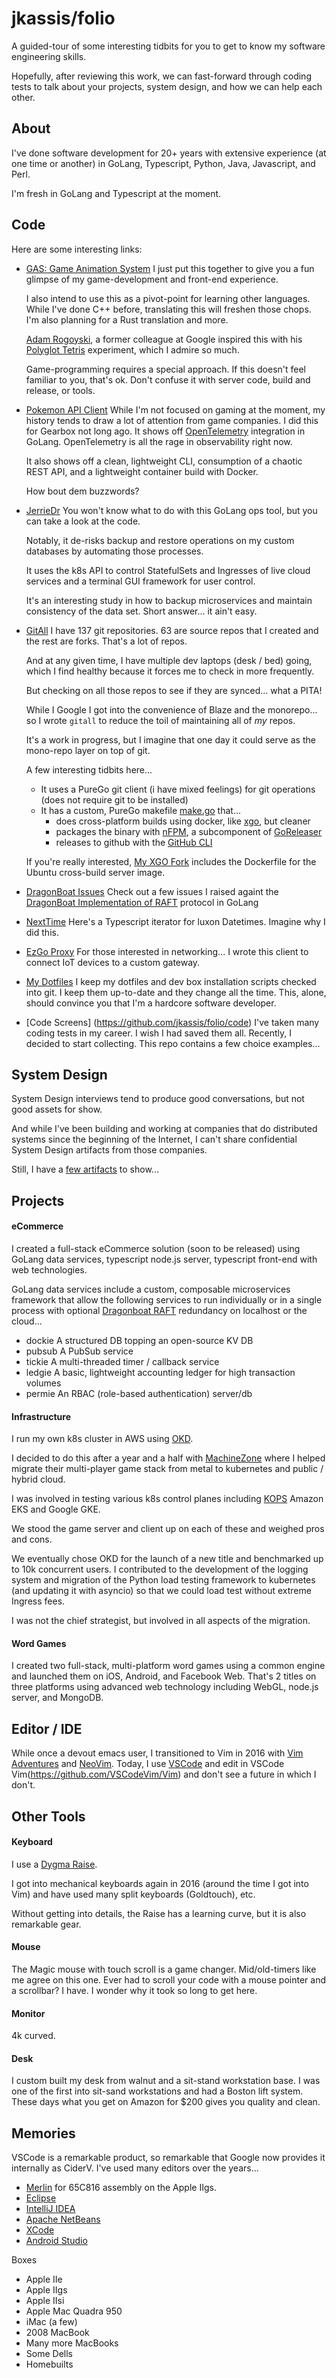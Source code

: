 jkassis/folio
=============
A guided-tour of some interesting tidbits for you to get to know my software engineering skills.

Hopefully, after reviewing this work, we can fast-forward through coding tests to talk about your projects, system design, and how we can help each other.

About
-----
I've done software development for 20+ years with extensive experience (at one time or another) in GoLang, Typescript, Python, Java, Javascript, and Perl.

I'm fresh in GoLang and Typescript at the moment.


Code
----
Here are some interesting links:

* [GAS: Game Animation System](https://github.com/jkassis/gas)
  I just put this together to give you a fun glimpse of my game-development and front-end experience.

  I also intend to use this as a pivot-point for learning other languages. While I've done C++ before, translating this will freshen those chops. I'm also planning for a Rust translation and more.

  [Adam Rogoyski](https://github.com/adamrogoyski), a former colleague at Google inspired this with his [Polyglot Tetris](https://github.com/adamrogoyski/tetris) experiment, which I admire so much.

  Game-programming requires a special approach. If this doesn't feel familiar to you, that's ok. Don't confuse it with server code, build and release, or tools.

* [Pokemon API Client](https://github.com/jkassis/pokemoncli)
  While I'm not focused on gaming at the moment, my history tends to draw a lot of attention from game companies. I did this for Gearbox not long ago. It shows off [OpenTelemetry](https://opentelemetry.io/) integration in GoLang. OpenTelemetry is all the rage in observability right now.

  It also shows off a clean, lightweight CLI, consumption of a chaotic REST API, and a lightweight container build with Docker.

  How bout dem buzzwords?

* [JerrieDr](https://github.com/jkassis/jerriedr)
  You won't know what to do with this GoLang ops tool, but you can take a look at the code.

  Notably, it de-risks backup and restore operations on my custom databases by automating those processes.

  It uses the k8s API to control StatefulSets and Ingresses of live cloud services and a terminal GUI framework for user control.

  It's an interesting study in how to backup microservices and maintain consistency of the data set. Short answer... it ain't easy.

* [GitAll](https://github.com/jkassis/gitall)
  I have 137 git repositories. 63 are source repos that I created and the rest are forks. That's a lot of repos.

  And at any given time, I have multiple dev laptops (desk / bed) going, which I find healthy because it forces me to check in more frequently.

  But checking on all those repos to see if they are synced... what a PITA!

  While I Google I got into the convenience of Blaze and the monorepo... so I wrote `gitall` to reduce the toil of maintaining all of *my* repos.

  It's a work in progress, but I imagine that one day it could serve as the mono-repo layer on top of git.

  A few interesting tidbits here...
  * It uses a PureGo git client (i have mixed feelings) for git operations (does not require git to be installed)
  * It has a custom, PureGo makefile [make.go](https://github.com/jkassis/gitall/blob/master/bin/make.go) that...
    * does cross-platform builds using docker, like [xgo](https://github.com/karalabe/xgo), but cleaner
    * packages the binary with [nFPM](https://github.com/goreleaser/nfpm), a subcomponent of [GoReleaser](https://github.com/goreleaser)
    * releases to github with the [GitHub CLI](https://cli.github.com/)

  If you're really interested, [My XGO Fork](https://github.com/jkassis/xgo) includes the Dockerfile for the Ubuntu cross-build server image.

* [DragonBoat Issues](https://github.com/lni/dragonboat/issues?q=jkassis)
  Check out a few issues I raised againt the [DragonBoat Implementation of RAFT](https://github.com/lni/dragonboat) protocol in GoLang

* [NextTime](https://github.com/jkassis/nexttime)
  Here's a Typescript iterator for luxon Datetimes. Imagine why I did this.

* [EzGo Proxy](https://github.com/jkassis/ezgo/blob/master/proxy/client.go)
  For those interested in networking... I wrote this client to connect IoT devices to a custom gateway.

* [My Dotfiles](https://github.com/jkassis/home)
  I keep my dotfiles and dev box installation scripts checked into git.  I keep them up-to-date and they change all the time.  This, alone, should convince you that I'm a hardcore software developer.

 * [Code Screens] (https://github.com/jkassis/folio/code)
   I've taken many coding tests in my career. I wish I had saved them all. Recently, I decided to start collecting. This repo contains a few choice examples...



System Design
-------------
System Design interviews tend to produce good conversations, but not good assets for show.

And while I've been building and working at companies that do distributed systems since the beginning of the Internet, I can't share confidential System Design artifacts from those companies.

Still, I have a [few artifacts](https://github.com/jkassis/folio/systemdesign) to show...




Projects
--------
#### eCommerce
I created a full-stack eCommerce solution (soon to be released) using GoLang data services, typescript node.js server, typescript front-end with web technologies.

GoLang data services include a custom, composable microservices framework that allow the following services to run individually or in a single process with optional [Dragonboat RAFT](https://github.com/lni/dragonboat) redundancy on localhost or the cloud...
* dockie
  A structured DB topping an open-source KV DB
* pubsub
  A PubSub service
* tickie
  A multi-threaded timer / callback service
* ledgie
  A basic, lightweight accounting ledger for high transaction volumes
* permie
  An RBAC (role-based authentication) server/db



#### Infrastructure
I run my own k8s cluster in AWS using [OKD](https://www.okd.io/).

I decided to do this after a year and a half with [MachineZone](https://mz.com) where I helped migrate their multi-player game stack from metal to kubernetes and public / hybrid cloud.

I was involved in testing various k8s control planes including [KOPS](https://github.com/kubernetes/kops) Amazon EKS and Google GKE.

We stood the game server and client up on each of these and weighed pros and cons.

We eventually chose OKD for the launch of a new title and benchmarked up to 10k concurrent users. I contributed to the development of the logging system and migration of the Python load testing framework to kubernetes (and updating it with asyncio) so that we could load test without extreme Ingress fees.

I was not the chief strategist, but involved in all aspects of the migration.



#### Word Games
I created two full-stack, multi-platform word games using a common engine and launched them on iOS, Android, and Facebook Web. That's 2 titles on three platforms using advanced web technology including WebGL, node.js server, and MongoDB.


Editor / IDE
------------
While once a devout emacs user, I transitioned to Vim in 2016 with [Vim Adventures](https://vim-adventures.com/) and [NeoVim](https://neovim.io/).  Today, I use [VSCode](https://code.visualstudio.com/) and edit in VSCode Vim(https://github.com/VSCodeVim/Vim) and don't see a future in which I don't.


Other Tools
-----------
#### Keyboard
I use a [Dygma Raise](https://dygma.com/).

I got into mechanical keyboards again in 2016 (around the time I got into Vim) and have used many split keyboards (Goldtouch), etc.

Without getting into details, the Raise has a learning curve, but it is also remarkable gear.

#### Mouse
The Magic mouse with touch scroll is a game changer. Mid/old-timers like me agree on this one. Ever had to scroll your code with a mouse pointer and a scrollbar? I have. I wonder why it took so long to get here.

#### Monitor
4k curved.

#### Desk
I custom built my desk from walnut and a sit-stand workstation base. I was one of the first into sit-sand workstations and had a Boston lift system. These days what you get on Amazon for $200 gives you quality and clean.


Memories
--------
VSCode is a remarkable product, so remarkable that Google now provides it internally as CiderV.  I've used many editors over the years...
 * [Merlin](https://brutaldeluxe.fr/products/crossdevtools/merlin/)
   for 65C816 assembly on the Apple IIgs.
 * [Eclipse](https://eclipse.org)
 * [IntelliJ IDEA](https://www.jetbrains.com/idea/)
 * [Apache NetBeans](https://netbeans.apache.org/)
 * [XCode](https://developer.apple.com/xcode/)
 * [Android Studio](https://developer.android.com/studio)

Boxes
* Apple IIe
* Apple IIgs
* Apple IIsi
* Apple Mac Quadra 950
* iMac (a few)
* 2008 MacBook
* Many more MacBooks
* Some Dells
* Homebuilts
